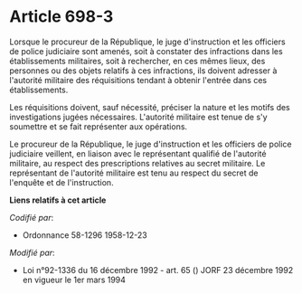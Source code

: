 # Article 698-3

Lorsque le procureur de la République, le juge d'instruction et les officiers de police judiciaire sont amenés, soit à
constater des infractions dans les établissements militaires, soit à rechercher, en ces mêmes lieux, des personnes ou des
objets relatifs à ces infractions, ils doivent adresser à l'autorité militaire des réquisitions tendant à obtenir l'entrée
dans ces établissements.

Les réquisitions doivent, sauf nécessité, préciser la nature et les motifs des investigations jugées nécessaires. L'autorité
militaire est tenue de s'y soumettre et se fait représenter aux opérations.

Le procureur de la République, le juge d'instruction et les officiers de police judiciaire veillent, en liaison avec le
représentant qualifié de l'autorité militaire, au respect des prescriptions relatives au secret militaire. Le représentant de
l'autorité militaire est tenu au respect du secret de l'enquête et de l'instruction.

**Liens relatifs à cet article**

_Codifié par_:

  - Ordonnance 58-1296 1958-12-23

_Modifié par_:

  - Loi n°92-1336 du 16 décembre 1992 - art. 65 () JORF 23 décembre 1992 en vigueur le 1er mars 1994
